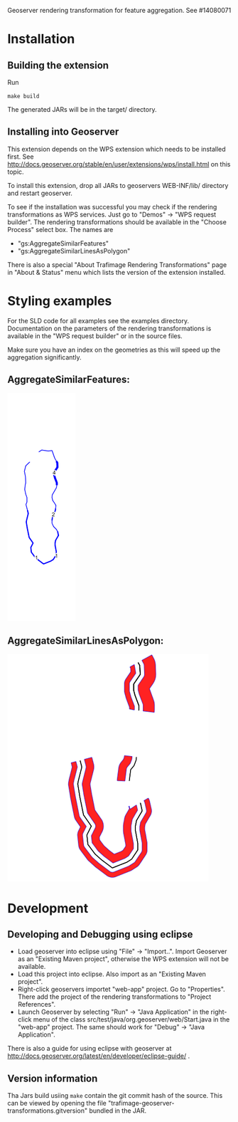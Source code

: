 Geoserver rendering transformation for feature aggregation. See #14080071

# Installation

## Building the extension

Run

    make build
    
The generated JARs will be in the target/ directory.


## Installing into Geoserver

This extension depends on the WPS extension which needs to be installed first. See 
http://docs.geoserver.org/stable/en/user/extensions/wps/install.html on this topic.

To install this extension, drop all JARs to geoservers WEB-INF/lib/ directory and 
restart geoserver.

To see if the installation was successful you may check if the rendering transformations 
as WPS services. Just go to "Demos" -> "WPS request builder". The rendering transformations
should be available in the "Choose Process" select box. The names are 

* "gs:AggregateSimilarFeatures"
* "gs:AggregateSimilarLinesAsPolygon"

There is also a special "About Trafimage Rendering Transformations" page in "About & Status" 
menu which lists the version of the extension installed.

# Styling examples

For the SLD code for all examples see the examples directory. Documentation on the 
parameters of the rendering transformations is available in the "WPS request builder"
or in the source files.

Make sure you have an index on the geometries as this will speed up the aggregation significantly.

## AggregateSimilarFeatures:

![aggregatesimilarfeatures_1.png](examples/aggregatesimilarfeatures_1.png)

## AggregateSimilarLinesAsPolygon:

![aggregatesimilarlinesaspolygons_1.png](examples/aggregatesimilarlinesaspolygons_1.png)


# Development

## Developing and Debugging using eclipse

* Load geoserver into eclipse using "File" -> "Import..". Import Geoserver as an "Existing Maven project", otherwise the WPS extension will not be available.
* Load this project into eclipse. Also import as an "Existing Maven project".
* Right-click geoservers importet "web-app" project. Go to "Properties". There add the project of the rendering transformations to "Project References".
* Launch Geoserver by selecting "Run" -> "Java Application" in the right-click menu of the class src/test/java/org.geoserver/web/Start.java in the "web-app" project. The same should work for "Debug" -> "Java Application".

There is also a guide for using eclipse with geoserver at http://docs.geoserver.org/latest/en/developer/eclipse-guide/ .

## Version information

Tha Jars build usiing `make` contain the git commit hash of the source. This can be viewed by opening the file "trafimage-geoserver-transformations.gitversion" bundled in the JAR.
